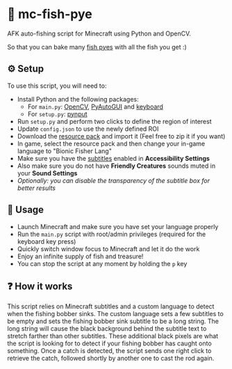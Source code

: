 # 🎣 mc-fish-pye

AFK auto-fishing script for Minecraft using Python and OpenCV.

So that you can bake many [fish p*y*es](https://en.wikipedia.org/wiki/Fish_pie) with all the fish you get :)

## ⚙️ Setup

To use this script, you will need to:
- Install Python and the following packages:
  - For `main.py`: [OpenCV](https://pypi.org/project/opencv-python/), [PyAutoGUI](https://pypi.org/project/PyAutoGUI/) and [keyboard](https://pypi.org/project/keyboard/)
  - For `setup.py`: [pynput](https://pypi.org/project/pynput/)
- Run `setup.py` and perform two clicks to define the region of interest
- Update `config.json` to use the newly defined ROI
- Download the [resource pack](./resource-pack/) and import it (Feel free to zip it if you want)
- In game, select the resource pack and then change your in-game language to "Bionic Fisher Lang"
- Make sure you have the [subtitles](https://minecraft.wiki/w/Subtitles) enabled in **Accessibility Settings**
- Also make sure you do not have **Friendly Creatures** sounds muted in your **Sound Settings**
- *Optionally: you can disable the transparency of the subtitle box for better results*

## 📖 Usage

- Launch Minecraft and make sure you have set your language properly
- Run the `main.py` script with root/admin privileges (required for the keyboard key press)
- Quickly switch window focus to Minecraft and let it do the work
- Enjoy an infinite supply of fish and treasure!
- You can stop the script at any moment by holding the `p` key 

## ❓ How it works

This script relies on Minecraft subtitles and a custom language to detect when the fishing bobber sinks.
The custom language sets a few subtitles to be empty and sets the fishing bobber sink subtitle to be a long string.
The long string will cause the black background behind the subtitle text to stretch farther than other subtitles.
These additional black pixels are what the script is looking for to detect if your fishing bobber has caught onto something.
Once a catch is detected, the script sends one right click to retrieve the catch, followed shortly by another one to cast the rod again.
